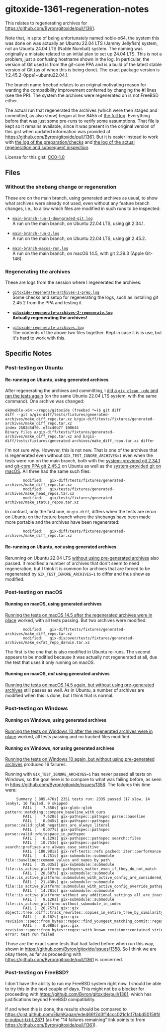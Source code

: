 # gitoxide-1361-regeneration-notes

This relates to regenerating archives for https://github.com/Byron/gitoxide/pull/1361.

Note that, in spite of being unfortunately named noble-x64, the system this was done on was actually an Ubuntu 22.04 LTS (Jammy Jellyfish) system, not an Ubuntu 24.04 LTS (Noble Numbat) system. The naming was originally a mistake related to an initial plan to set up 24.04 LTS. This is not a problem, just a confusing hostname shown in the log. In particular, the version of Git used is from the git-core PPA and is a build of the latest stable version of Git (as of when this is being done). The exact package version is 1:2.45.2-0ppa1~ubuntu22.04.1.

The branch name freebsd relates to an original motivating reason for wanting the compatibility improvement conferred by changing the #! lines (see the PR). The system the archives were regenerated on is not FreeBSD either.

The actual run that regenerated the archives (which were then staged and committed, as also show) began at line 8455 of [the full log](https://gist.github.com/EliahKagan/e83322aba8687589df874943ad203e9f#file-gitoxide-regenerate-archives-log). Everything before that was just some pre-runs to verify some assumptions. That file is kept so it remains available, since it was present in the original version of this gist when updated information was provided at https://github.com/Byron/gitoxide/pull/1361. But it is easier instead to work with [the log of the preparation/checks](https://gist.github.com/EliahKagan/e83322aba8687589df874943ad203e9f#file-gitoxide-regenerate-archives-1-prep-log) and [the log of the actual regeneration and subsequent inspection](https://gist.github.com/EliahKagan/e83322aba8687589df874943ad203e9f#file-gitoxide-regenerate-archives-2-regenerate-log).

License for this gist: [CC0-1.0](https://creativecommons.org/publicdomain/zero/1.0/deed.en)

## Files

### Without the shebang change or regeneration

These are on the main branch, using generated archives as usual, to show what archives were already not used, even without any feature branch changes, i.e., to allow which files are modified in such runs to be inspected:

- [`main-branch-run-1-downgraded-git.log`](https://gist.github.com/EliahKagan/e83322aba8687589df874943ad203e9f#file-main-branch-run-1-downgraded-git-log)\
  A run on the main branch, on Ubuntu 22.04 LTS, using git 2.34.1.

- [`main-branch-run-2.log`](https://gist.github.com/EliahKagan/e83322aba8687589df874943ad203e9f#file-main-branch-run-2-log)\
  A run on the main branch, on Ubuntu 22.04 LTS, using git 2.45.2.

- [`main-branch-macos-run.log`](https://gist.github.com/EliahKagan/e83322aba8687589df874943ad203e9f#file-main-branch-macos-run-log)\
  A run on the main branch, on macOS 14.5, with git 2.39.3 (Apple Git-146).

### Regenerating the archives

These are logs from the session where I regenerated the archives:

- [`gitoxide-regenerate-archives-1-prep.log`](https://gist.github.com/EliahKagan/e83322aba8687589df874943ad203e9f#file-gitoxide-regenerate-archives-1-prep-log)\
  Some checks and setup for regenerating the logs, such as installing git 2.45.2 from the PPA and testing it.

- [**`gitoxide-regenerate-archives-2-regenerate.log`**](https://gist.github.com/EliahKagan/e83322aba8687589df874943ad203e9f#file-gitoxide-regenerate-archives-2-regenerate-log)\
  **Actually regenerating the archives!**

- [`gitoxide-regenerate-archives.log`](https://gist.github.com/EliahKagan/e83322aba8687589df874943ad203e9f#file-gitoxide-regenerate-archives-log)\
  The contents of the above two files together. Kept in case it is is use, but it's hard to work with this.

## Specific Notes

### Post-testing on Ubuntu

#### Re-running on Ubuntu, using generated archives

After regenerating the archives and committing, I [did a `gix clean -xde` and ran the tests again](https://gist.github.com/EliahKagan/e83322aba8687589df874943ad203e9f#file-post-regeneration-rerun-1-log) (on the same Ubuntu 22.04 LTS system, with the same command). One archive was changed:

```text
ek@noble-x64:~/repos/gitoxide (freebsd *=)$ git diff
diff --git a/gix-diff/tests/fixtures/generated-archives/make_diff_repo.tar.xz b/gix-diff/tests/fixtures/generated-archives/make_diff_repo.tar.xz
index 2602d5df0..ef4c40b7f 100644
Binary files a/gix-diff/tests/fixtures/generated-archives/make_diff_repo.tar.xz and b/gix-diff/tests/fixtures/generated-archives/make_diff_repo.tar.xz differ
```

I'm not sure why. However, this is not new. That is one of the archives that is regenerated even without `GIX_TEST_IGNORE_ARCHIVES=1` even when the tests were run on the main branch, both with the [system-provided git 2.34.1](https://gist.github.com/EliahKagan/e83322aba8687589df874943ad203e9f#file-main-branch-run-1-downgraded-git-log) and [git-core PPA git 2.45.2](https://gist.github.com/EliahKagan/e83322aba8687589df874943ad203e9f#file-main-branch-run-2-log) on Ubuntu as well as the [system-provided git on macOS](https://gist.github.com/EliahKagan/e83322aba8687589df874943ad203e9f#file-main-branch-macos-run-log). All three had the same such files:

```text
        modified:   gix-diff/tests/fixtures/generated-archives/make_diff_repo.tar.xz
        modified:   gix/tests/fixtures/generated-archives/make_head_repos.tar.xz
        modified:   gix/tests/fixtures/generated-archives/make_status_repos.tar.xz
```

In contrast, only the first one, in `gix-diff`, differs when the tests are rerun on Ubuntu on the feature branch where the shebangs have been made more portable and the archives have been regenerated:

```text
        modified:   gix-diff/tests/fixtures/generated-archives/make_diff_repo.tar.xz
```

#### Re-running on Ubuntu, *not* using generated archives

Rerunning on Ubuntu 22.04 LTS [without using pre-generated archives](https://gist.github.com/EliahKagan/e83322aba8687589df874943ad203e9f#file-post-regeneration-rerun-2-ignore-archives-log) also passed. It modified a number of archives that don't seem to need regeneration, but I think it is common for archives that are forced to be regenerated by `GIX_TEST_IGNORE_ARCHIVES=1` to differ and thus show as modified.

### Post-testing on macOS

#### Running on macOS, using generated archives

[Running the tests on macOS 14.5 after the regenerated archives were in place](https://gist.github.com/EliahKagan/e83322aba8687589df874943ad203e9f#file-post-regeneration-macos-run-1-log) worked, with all tests passing. But two archives were modified:

```text
        modified:   gix-diff/tests/fixtures/generated-archives/make_diff_repo.tar.xz
        modified:   gix-discover/tests/fixtures/generated-archives/make_exfat_repo_darwin.tar.xz
```

The first is the one that is also modified in Ubuntu re-runs. The second appears to be modified because it was actually not regenerated at all, due the test that uses it only running on macOS.

#### Running on macOS, *not* using generated archives

[Running the tests on macOS 14.5 again, but without using pre-generated archives](https://gist.github.com/EliahKagan/e83322aba8687589df874943ad203e9f#file-post-regeneration-macos-run-2-ignore-archives-log) still passes as well. As in Ubuntu, a number of archives are modified when this is done, but I think that is normal.

### Post-testing on Windows

#### Running on Windows, using generated archives

[Running the tests on Windows 10 after the regenerated archives were in place](https://gist.github.com/EliahKagan/e83322aba8687589df874943ad203e9f#file-post-regeneration-windows-run-1-log) worked, all tests passing and no tracked files modified.

#### Running on Windows, *not* using generated archives

[Running the tests on Windows 10 again, but without using pre-generated archives](https://gist.github.com/EliahKagan/e83322aba8687589df874943ad203e9f#file-post-regeneration-windows-run-2-ignore-archives-log) produced 16 failures.

Running with `GIX_TEST_IGNORE_ARCHIVES=1` has never passed all tests on Windows, so the goal here is to compare to what was failing before, as seen in https://github.com/Byron/gitoxide/issues/1358. The failures this time were:

```text
     Summary [ 805.476s] 2351 tests run: 2335 passed (17 slow, 14 leaky), 16 failed, 9 skipped
        FAIL [   7.350s] gix-glob::glob pattern::matching::compare_baseline_with_ours
        FAIL [   7.628s] gix-pathspec::pathspec parse::baseline
        FAIL [   0.045s] gix-pathspec::pathspec parse::valid::glob_negations_are_always_literal
        FAIL [   0.077s] gix-pathspec::pathspec parse::valid::whitespace_in_pathspec
        FAIL [   6.129s] gix-pathspec::pathspec search::files
        FAIL [  10.753s] gix-pathspec::pathspec search::prefixes_are_always_case_sensitive
        FAIL [ 180.981s] gix-ref-tests::refs packed::iter::performance
        FAIL [   4.751s] gix-submodule::submodule file::baseline::common_values_and_names_by_path
        FAIL [  35.035s] gix-submodule::submodule file::is_active_platform::pathspecs_matter_even_if_they_do_not_match
        FAIL [  28.607s] gix-submodule::submodule file::is_active_platform::submodules_with_active_config_are_considered_active_or_inactive
        FAIL [  21.430s] gix-submodule::submodule file::is_active_platform::submodules_with_active_config_override_pathspecs
        FAIL [  14.781s] gix-submodule::submodule file::is_active_platform::without_any_additional_settings_all_are_inactive_if_they_have_a_url
        FAIL [   9.120s] gix-submodule::submodule file::is_active_platform::without_submodule_in_index
        FAIL [  26.757s] gix::gix object::tree::diff::track_rewrites::copies_in_entire_tree_by_similarity_with_limit
        FAIL [   0.182s] gix::gix revision::spec::from_bytes::regex::find_youngest_matching_commit::regex_matches
        FAIL [   0.088s] gix::gix revision::spec::from_bytes::regex::with_known_revision::contained_string_matches_in_unanchored_regex_and_disambiguates_automatically
error: test run failed
```

Those are the exact same tests that had failed before when run this way, shown in https://github.com/Byron/gitoxide/issues/1358. So I think we are okay there, as far as proceeding with https://github.com/Byron/gitoxide/pull/1361 is concerned.

### Post-testing on FreeBSD?

I don't have the ability to run my FreeBSD system right now. I should be able to try this in the next couple of days. This might not be a blocker for proceeding with https://github.com/Byron/gitoxide/pull/1361, which has justifications beyond FreeBSD compatibility.

If and when this is done, the results should be compared to https://gist.github.com/EliahKagan/ede466f2d3f14ccc021c1c17fabd5015#file-output-txt-L2871 (as the "14 failures remaining" link points to from https://github.com/Byron/gitoxide/pull/1361).